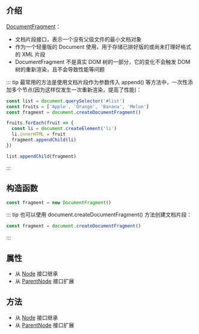 ## 介绍

[DocumentFragment](https://developer.mozilla.org/zh-CN/docs/Web/API/DocumentFragment)：

+ 文档片段接口，表示一个没有父级文件的最小文档对象
+ 作为一个轻量版的 Document 使用，用于存储已排好版的或尚未打理好格式的 XML 片段
+ DocumentFragment 不是真实 DOM 树的一部分，它的变化不会触发 DOM 树的重新渲染，且不会导致性能等问题


::: tip 最常用的方法是使用文档片段作为参数传入 append() 等方法中，一次性添加多个节点(因为这样仅发生一次重新渲染，提高了性能)：
```js
const list = document.querySelector('#list')
const fruits = ['Apple', 'Orange', 'Banana', 'Melon']
const fragment = document.createDocumentFragment()

fruits.forEach(fruit => {
  const li = document.createElement('li')
  li.innerHTML = fruit
  fragment.appendChild(li)
})

list.appendChild(fragment)
```
:::


## 构造函数

```js
const fragment = new DocumentFragment()
```

::: tip 也可以使用 document.createDocumentFragment() 方法创建文档片段：
```js
const fragment = document.createDocumentFragment()
```
:::

## 属性

+ 从 [Node](/base/javascript/dom/node) 接口继承
+ 从 [ParentNode](/base/javascript/dom/parent-node) 接口扩展

## 方法

+ 从 [Node](/base/javascript/dom/node) 接口继承
+ 从 [ParentNode](/base/javascript/dom/parent-node) 接口扩展
